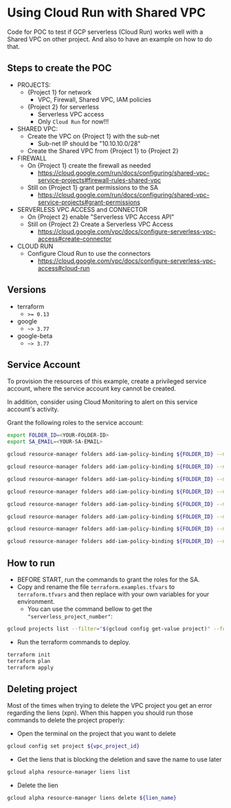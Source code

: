 # Using Cloud Run with Shared VPC

Code for POC to test if GCP serverless (Cloud Run) works well with a Shared VPC on other project. And also to have an example on how to do that.

## Steps to create the POC

- PROJECTS:
  - {Project 1} for network
    - VPC, Firewall, Shared VPC, IAM policies
  - {Project 2} for serverless
    - Serverless VPC access
    - Only ```Cloud Run``` for now!!!
- SHARED VPC:
  - Create the VPC on {Project 1} with the sub-net
    - Sub-net IP should be "10.10.10.0/28"
  - Create the Shared VPC from {Project 1} to {Project 2}
- FIREWALL
  - On {Project 1} create the firewall as needed
    - <https://cloud.google.com/run/docs/configuring/shared-vpc-service-projects#firewall-rules-shared-vpc>
  - Still on {Project 1} grant permissions to the SA
    - <https://cloud.google.com/run/docs/configuring/shared-vpc-service-projects#grant-permissions>
- SERVERLESS VPC ACCESS and CONNECTOR
  - On {Project 2} enable "Serverless VPC Access API"
  - Still on {Project 2} Create a Serverless VPC Access
    - <https://cloud.google.com/vpc/docs/configure-serverless-vpc-access#create-connector>
- CLOUD RUN
  - Configure Cloud Run to use the connectors
    - <https://cloud.google.com/vpc/docs/configure-serverless-vpc-access#cloud-run>

## Versions

- terraform
  - ```>= 0.13```
- google
  - ```~> 3.77```
- google-beta
  - ```~> 3.77```

## Service Account

To provision the resources of this example, create a privileged service account,
where the service account key cannot be created.

In addition, consider using Cloud Monitoring to alert on this service account's activity.

Grant the following roles to the service account:

```sh
export FOLDER_ID=<YOUR-FOLDER-ID>
export SA_EMAIL=<YOUR-SA-EMAIL>

gcloud resource-manager folders add-iam-policy-binding ${FOLDER_ID} --member="serviceAccount:${SA_EMAIL}" --role="roles/compute.networkAdmin"

gcloud resource-manager folders add-iam-policy-binding ${FOLDER_ID} --member="serviceAccount:${SA_EMAIL}" --role="roles/resourcemanager.projectIamAdmin"

gcloud resource-manager folders add-iam-policy-binding ${FOLDER_ID} --member="serviceAccount:${SA_EMAIL}" --role="roles/serviceusage.serviceUsageAdmin"

gcloud resource-manager folders add-iam-policy-binding ${FOLDER_ID} --member="serviceAccount:${SA_EMAIL}" --role="roles/vpcaccess.admin"

gcloud resource-manager folders add-iam-policy-binding ${FOLDER_ID} --member="serviceAccount:${SA_EMAIL}" --role="roles/compute.xpnAdmin"

gcloud resource-manager folders add-iam-policy-binding ${FOLDER_ID} --member="serviceAccount:${SA_EMAIL}" --role="roles/compute.securityAdmin"

gcloud resource-manager folders add-iam-policy-binding ${FOLDER_ID} --member="serviceAccount:${SA_EMAIL}" --role="roles/run.developer"

gcloud resource-manager folders add-iam-policy-binding ${FOLDER_ID} --member="serviceAccount:${SA_EMAIL}" --role="roles/iam.serviceAccountUser"
```

## How to run

- BEFORE START, run the commands to grant the roles for the SA.
- Copy and rename the file ```terraform.examples.tfvars``` to ```terraform.tfvars``` and then replace with your own variables for your environment.
  - You can use the command bellow to get the ```"serverless_project_number"```:

```sh
gcloud projects list --filter="$(gcloud config get-value project)" --format="value(PROJECT_NUMBER)"
```

- Run the terraform commands to deploy.

```sh
terraform init
terraform plan
terraform apply
```

## Deleting project

Most of the times when trying to delete the VPC project you get an error regarding the liens (xpn). When this happen you should run those commands to delete the project properly:

- Open the terminal on the project that you want to delete

```sh
gcloud config set project ${vpc_project_id}
```

- Get the liens that is blocking the deletion and save the name to use later

```sh
gcloud alpha resource-manager liens list
```

- Delete the lien

```sh
gcloud alpha resource-manager liens delete ${lien_name}
```
